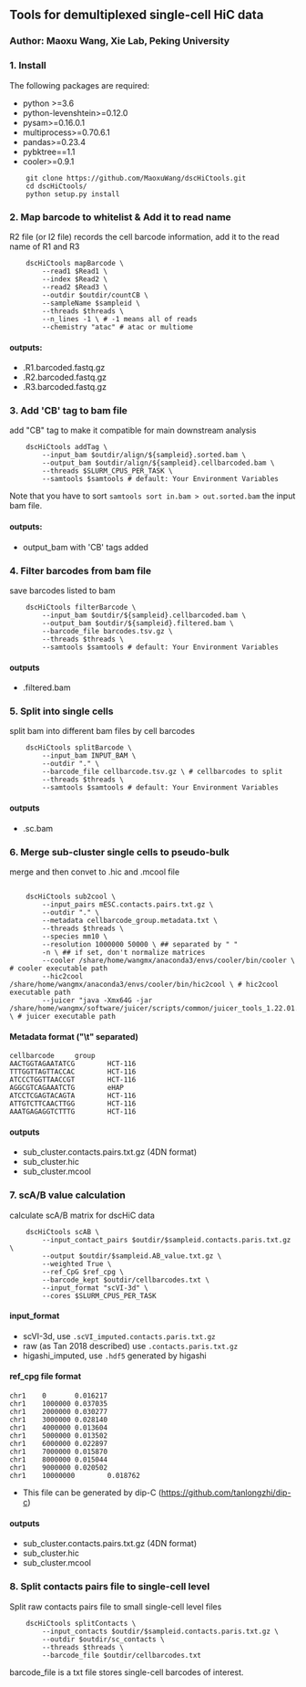 ## Tools for demultiplexed single-cell HiC data
### Author: Maoxu Wang, Xie Lab, Peking University

### 1. Install
The following packages are required:
- python >=3.6
- python-levenshtein>=0.12.0
- pysam>=0.16.0.1 
- multiprocess>=0.70.6.1
- pandas>=0.23.4
- pybktree==1.1
- cooler>=0.9.1
```shell
    git clone https://github.com/MaoxuWang/dscHiCtools.git
    cd dscHiCtools/
    python setup.py install
```

### 2. Map barcode to whitelist & Add it to read name
R2 file (or I2 file) records the cell barcode information, add it to the read name of R1 and R3
```shell
    dscHiCtools mapBarcode \
        --read1 $Read1 \
        --index $Read2 \
        --read2 $Read3 \
        --outdir $outdir/countCB \
        --sampleName $sampleid \
        --threads $threads \
        --n_lines -1 \ # -1 means all of reads 
        --chemistry "atac" # atac or multiome
```

#### outputs:
- .R1.barcoded.fastq.gz
- .R2.barcoded.fastq.gz
- .R3.barcoded.fastq.gz

### 3. Add 'CB' tag to bam file
add "CB" tag to make it compatible for main downstream analysis 
```shell
    dscHiCtools addTag \
        --input_bam $outdir/align/${sampleid}.sorted.bam \
        --output_bam $outdir/align/${sampleid}.cellbarcoded.bam \
        --threads $SLURM_CPUS_PER_TASK \
        --samtools $samtools # default: Your Environment Variables
```
Note that you have to sort `samtools sort in.bam > out.sorted.bam` the input bam file.
#### outputs:
- output_bam with 'CB' tags added

### 4. Filter barcodes from bam file 
save barcodes listed to bam
```shell
    dscHiCtools filterBarcode \
        --input_bam $outdir/${sampleid}.cellbarcoded.bam \
        --output_bam $outdir/${sampleid}.filtered.bam \
        --barcode_file barcodes.tsv.gz \
        --threads $threads \
        --samtools $samtools # default: Your Environment Variables
```
#### outputs
- .filtered.bam


### 5. Split into single cells
split bam into different bam files by cell barcodes
```shell
    dscHiCtools splitBarcode \
        --input_bam INPUT_BAM \
        --outdir "." \
        --barcode_file cellbarcode.tsv.gz \ # cellbarcodes to split
        --threads $threads \
        --samtools $samtools # default: Your Environment Variables
```
#### outputs
- .sc.bam


### 6. Merge sub-cluster single cells to pseudo-bulk
merge and then convet to .hic and .mcool file 
```shell

    dscHiCtools sub2cool \
        --input_pairs mESC.contacts.pairs.txt.gz \
        --outdir "." \
        --metadata cellbarcode_group.metadata.txt \
        --threads $threads \
        --species mm10 \
        --resolution 1000000 50000 \ ## separated by " "
        -n \ ## if set, don't normalize matrices 
        --cooler /share/home/wangmx/anaconda3/envs/cooler/bin/cooler \ # cooler executable path
        --hic2cool /share/home/wangmx/anaconda3/envs/cooler/bin/hic2cool \ # hic2cool executable path
        --juicer "java -Xmx64G -jar /share/home/wangmx/software/juicer/scripts/common/juicer_tools_1.22.01.jar" \ # juicer executable path
```
#### Metadata format ("\t" separated)
```shell
cellbarcode     group
AACTGGTAGAATATCG        HCT-116
TTTGGTTAGTTACCAC        HCT-116
ATCCCTGGTTAACCGT        HCT-116
AGGCGTCAGAAATCTG        eHAP
ATCCTCGAGTACAGTA        HCT-116
ATTGTCTTCAACTTGG        HCT-116
AAATGAGAGGTCTTTG        HCT-116
```
#### outputs
- sub_cluster.contacts.pairs.txt.gz (4DN format)
- sub_cluster.hic
- sub_cluster.mcool

### 7. scA/B value calculation
calculate scA/B matrix for dscHiC data
```shell
    dscHiCtools scAB \
        --input_contact_pairs $outdir/$sampleid.contacts.paris.txt.gz \
        --output $outdir/$sampleid.AB_value.txt.gz \
        --weighted True \
        --ref_CpG $ref_cpg \
        --barcode_kept $outdir/cellbarcodes.txt \
        --input_format "scVI-3d" \
        --cores $SLURM_CPUS_PER_TASK 
```
#### input_format
- scVI-3d, use `.scVI_imputed.contacts.paris.txt.gz`
- raw (as Tan 2018 described) use `.contacts.paris.txt.gz`
- higashi_imputed, use `.hdf5` generated by higashi

#### ref_cpg file format
```shell
chr1    0       0.016217
chr1    1000000 0.037035
chr1    2000000 0.030277
chr1    3000000 0.028140
chr1    4000000 0.013604
chr1    5000000 0.013502
chr1    6000000 0.022897
chr1    7000000 0.015870
chr1    8000000 0.015044
chr1    9000000 0.020502
chr1    10000000        0.018762
```
- This file can be generated by dip-C (https://github.com/tanlongzhi/dip-c)
#### outputs
- sub_cluster.contacts.pairs.txt.gz (4DN format)
- sub_cluster.hic
- sub_cluster.mcool


### 8. Split contacts pairs file to single-cell level
Split raw contacts pairs file to small single-cell level files
```shell
    dscHiCtools splitContacts \
        --input_contacts $outdir/$sampleid.contacts.paris.txt.gz \
        --outdir $outdir/sc_contacts \
        --threads $threads \
        --barcode_file $outdir/cellbarcodes.txt
```
barcode_file is a txt file stores single-cell barcodes of interest.